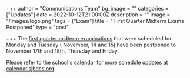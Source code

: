 +++
author = "Communications Team"
bg_image = ""
categories = ["Updates"]
date = 2022-10-12T21:00:00Z
description = ""
image = "/images/logo.png"
tags = ["Exam"]
title = " First Quarter Midterm Exams Postponed"
type = "post"

+++
The [first quarter midterm examinations](https://calendar.sjbdcs.org/event/74462330/20221114000000) that were scheduled for Monday and Tuesday ( November, 14 and 15) have been postponed to November 17th and 18th, Thursday and Friday. 

Please refer to the school's calendar for more schedule updates at [calendar.sjbdcs.org](https://calendar.sjbdcs.org).
